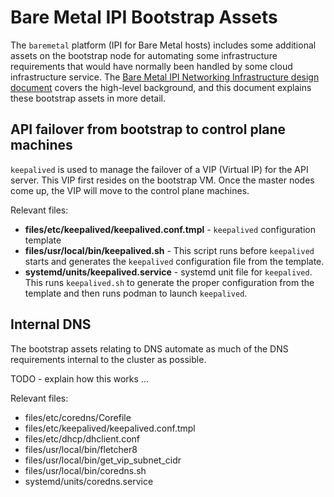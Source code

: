 # Bare Metal IPI Bootstrap Assets

The `baremetal` platform (IPI for Bare Metal hosts) includes some additional
assets on the bootstrap node for automating some infrastructure requirements
that would have normally been handled by some cloud infrastructure service.
The [Bare Metal IPI Networking Infrastructure design
document](../../../../docs/design/baremetal/networking-infrastructure.md)
covers the high-level background, and this document explains these
bootstrap assets in more detail.

## API failover from bootstrap to control plane machines

`keepalived` is used to manage the failover of a VIP (Virtual IP) for the API
server. This VIP first resides on the bootstrap VM. Once the master nodes come
up, the VIP will move to the control plane machines.

Relevant files:
* **files/etc/keepalived/keepalived.conf.tmpl** - `keepalived` configuration
  template
* **files/usr/local/bin/keepalived.sh** - This script runs before `keepalived`
  starts and generates the `keepalived` configuration file from the template.
* **systemd/units/keepalived.service** - systemd unit file for `keepalived`.
  This runs `keepalived.sh` to generate the proper configuration from the
  template and then runs podman to launch `keepalived`.

## Internal DNS

The bootstrap assets relating to DNS automate as much of the DNS requirements
internal to the cluster as possible.

TODO - explain how this works ...

Relevant files:
* files/etc/coredns/Corefile
* files/etc/keepalived/keepalived.conf.tmpl
* files/etc/dhcp/dhclient.conf
* files/usr/local/bin/fletcher8
* files/usr/local/bin/get_vip_subnet_cidr
* files/usr/local/bin/coredns.sh
* systemd/units/coredns.service
